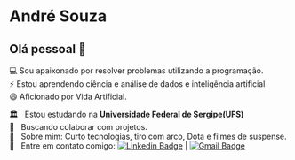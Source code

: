 # André Souza

## Olá pessoal 👋
:computer: Sou apaixonado por resolver problemas utilizando a programação.
<br/> ⚡ Estou aprendendo ciência e análise de dados e inteligência artificial 
<br/> 😄 Aficionado por Vida Artificial.

 🏛️  &nbsp; Estou estudando na **Universidade Federal de Sergipe(UFS)**
 <br/> :purple_heart: &nbsp; Buscando colaborar com projetos.
 <br/> 💬  &nbsp; Sobre mim: Curto tecnologias, tiro com arco, Dota e filmes de suspense.
 <br/> :email: &nbsp; Entre em contato comigo: [![Linkedin Badge](https://img.shields.io/badge/-AndreSouza-blue?style=flat-square&logo=Linkedin&logoColor=white&link=https://www.linkedin.com/in/ssandrev/)](https://www.linkedin.com/in/ssandrev/) 
| 
[![Gmail Badge](https://img.shields.io/badge/-andrevssouza@gmail.com-c14438?style=flat-square&logo=Gmail&logoColor=white&link=mailto:andrevssouza@gmail.com)](mailto:andrevssouza@gmail.com)



<!--
**ssandrev/ssandrev** is a ✨ _special_ ✨ repository because its `README.md` (this file) appears on your GitHub profile.

Here are some ideas to get you started:

- 🔭 I’m currently working on ...
- 🌱 I’m currently learning ...
- 👯 I’m looking to collaborate on ...
- 🤔 I’m looking for help with ...
- 💬 Ask me about ...
- 📫 How to reach me: ...
- 😄 Pronouns: ...
- ⚡ Fun fact: ...

- Uma breve apresentação sobre você
- Seus contatos. (Email, LinkedIn, Blog...)
- Aonde você trabalha atualmente
- O que você está estudando
- Em que você procura colaborar
- Com o que você pode ajudar quem estiver precisando
- Como entrar com contato com você
-->
